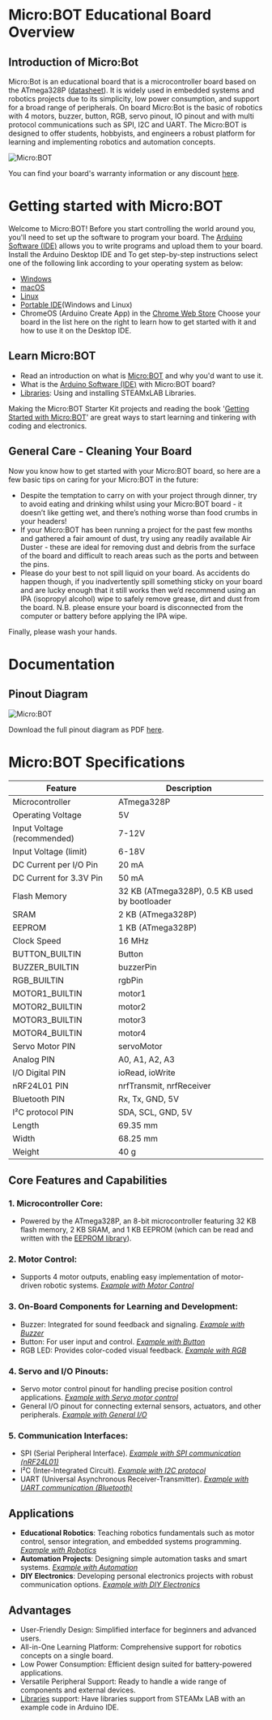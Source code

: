 # **Micro:BOT Educational Board Overview**

## Introduction of Micro:Bot
Micro:Bot is an educational board that is a microcontroller board based on the ATmega328P ([datasheet](https://github.com/thynavy/Micro-Bot)). It is widely used in embedded systems and robotics projects due to its simplicity, low power consumption, and support for a broad range of peripherals. On board Micro:Bot is the basic of robotics with 4 motors, buzzer, button, RGB, servo pinout, IO pinout and with multi protocol communications such as SPI, I2C and UART. The Micro:BOT is designed to offer students, hobbyists, and engineers a robust platform for learning and implementing robotics and automation concepts.

![Micro:BOT](https://github.com/thynavy/Micro-Bot/blob/main/Picture/Micro_BOT_1111.png)

You can find your board's warranty information or any discount [here](https://github.com/thynavy/Micro-Bot).

# **Getting started with Micro:BOT**
Welcome to Micro:BOT! Before you start controlling the world around you, you'll need to set up the software to program your board. The [Arduino Software (IDE)](https://www.arduino.cc/en/software) allows you to write programs and upload them to your board. Install the Arduino Desktop IDE and To get step-by-step instructions select one of the following link according to your operating system as below:
  - [Windows](https://docs.arduino.cc/software/ide-v2/tutorials/getting-started/ide-v2-downloading-and-installing/#windows)
  - [macOS](https://docs.arduino.cc/software/ide-v2/tutorials/getting-started/ide-v2-downloading-and-installing/#macos)
  - [Linux](https://docs.arduino.cc/software/ide-v2/tutorials/getting-started/ide-v2-downloading-and-installing/#linux)
  - [Portable IDE](https://docs.arduino.cc/software/ide-v1/tutorials/PortableIDE)(Windows and Linux)
  - ChromeOS (Arduino Create App) in the [Chrome Web Store](https://chromewebstore.google.com/detail/arduino-create/dcgicpihgkmccjigalccipmjlnjopdfe?pli=1)
Choose your board in the list here on the right to learn how to get started with it and how to use it on the Desktop IDE.

## Learn Micro:BOT
  - Read an introduction on what is [Micro:BOT](https://github.com/thynavy/Micro-Bot) and why you'd want to use it.
  - What is the [Arduino Software (IDE)](https://www.arduino.cc/en/software) with Micro:BOT board?
  - [Libraries](https://github.com/thynavy/Micro-Bot): Using and installing STEAMxLAB Libraries.

Making the Micro:BOT Starter Kit projects and reading the book '[Getting Started with Micro:BOT](https://github.com/thynavy/Micro-Bot)' are great ways to start learning and tinkering with coding and electronics.

## General Care - Cleaning Your Board
Now you know how to get started with your Micro:BOT board, so here are a few basic tips on caring for your Micro:BOT in the future:

  - Despite the temptation to carry on with your project through dinner, try to avoid eating and drinking whilst using your Micro:BOT board - it doesn’t like getting wet, and there’s nothing worse than food crumbs in your headers!
  - If your Micro:BOT has been running a project for the past few months and gathered a fair amount of dust, try using any readily available Air Duster - these are ideal for removing dust and debris from the surface of the board and difficult to reach areas such as the ports and between the pins.
  - Please do your best to not spill liquid on your board. As accidents do happen though, if you inadvertently spill something sticky on your board and are lucky enough that it still works then we’d recommend using an IPA (isopropyl alcohol) wipe to safely remove grease, dirt and dust from the board. N.B. please ensure your board is disconnected from the computer or battery before applying the IPA wipe.

Finally, please wash your hands.

# **Documentation**
## Pinout Diagram

![Micro:BOT](https://github.com/thynavy/Micro-Bot/blob/main/Picture/MicroBOT.drawio.png)

Download the full pinout diagram as PDF [here](https://github.com/thynavy/Micro-Bot).

# Micro:BOT Specifications

| **Feature**               | **Description**                                      |
|----------------------------|----------------------------------------------------|
| Microcontroller            | ATmega328P                                         |
| Operating Voltage          | 5V                                                |
| Input Voltage (recommended) | 7-12V                                            |
| Input Voltage (limit)      | 6-18V                                             |
| DC Current per I/O Pin     | 20 mA                                             |
| DC Current for 3.3V Pin    | 50 mA                                             |
| Flash Memory               | 32 KB (ATmega328P), 0.5 KB used by bootloader     |
| SRAM                       | 2 KB (ATmega328P)                                 |
| EEPROM                     | 1 KB (ATmega328P)                                 |
| Clock Speed                | 16 MHz                                            |
| BUTTON_BUILTIN             | Button                                            |
| BUZZER_BUILTIN             | buzzerPin                                         |
| RGB_BUILTIN                | rgbPin                                            |
| MOTOR1_BUILTIN             | motor1                                            |
| MOTOR2_BUILTIN             | motor2                                            |
| MOTOR3_BUILTIN             | motor3                                            |
| MOTOR4_BUILTIN             | motor4                                            |
| Servo Motor PIN            | servoMotor                                        |
| Analog PIN                 | A0, A1, A2, A3                                    |
| I/O Digital PIN            | ioRead, ioWrite                                   |
| nRF24L01 PIN               | nrfTransmit, nrfReceiver                          |
| Bluetooth PIN              | Rx, Tx, GND, 5V                                   |
| I²C protocol PIN           | SDA, SCL, GND, 5V                                 |
| Length                     | 69.35 mm                                          |
| Width                      | 68.25 mm                                          |
| Weight                     | 40 g                                             |

## Core Features and Capabilities
### 1. Microcontroller Core:
  - Powered by the ATmega328P, an 8-bit microcontroller featuring 32 KB flash memory, 2 KB SRAM, and 1 KB EEPROM (which can be read and written with the [EEPROM library](https://docs.arduino.cc/learn/built-in-libraries/eeprom/)).
### 2. Motor Control:
  - Supports 4 motor outputs, enabling easy implementation of motor-driven robotic systems. [_Example with Motor Control_](https://github.com/thynavy/Micro-Bot)
### 3. On-Board Components for Learning and Development:
  - Buzzer: Integrated for sound feedback and signaling. [_Example with Buzzer_](https://github.com/thynavy/Micro-Bot)
  - Button: For user input and control. [_Example with Button_](https://github.com/thynavy/Micro-Bot)
  - RGB LED: Provides color-coded visual feedback. [_Example with RGB_](https://github.com/thynavy/Micro-Bot)
### 4. Servo and I/O Pinouts:
  - Servo motor control pinout for handling precise position control applications. [_Example with Servo motor control_](https://github.com/thynavy/Micro-Bot)
  - General I/O pinout for connecting external sensors, actuators, and other peripherals. [_Example with General I/O_](https://github.com/thynavy/Micro-Bot)
### 5. Communication Interfaces:
  - SPI (Serial Peripheral Interface). [_Example with SPI communication (nRF24L01)_](https://github.com/thynavy/Micro-Bot)
  - I²C (Inter-Integrated Circuit). [_Example with I2C protocol_](https://github.com/thynavy/Micro-Bot)
  - UART (Universal Asynchronous Receiver-Transmitter). [_Example with UART communication (Bluetooth)_](https://github.com/thynavy/Micro-Bot)

## Applications
  - **Educational Robotics**: Teaching robotics fundamentals such as motor control, sensor integration, and embedded systems programming. [_Example with Robotics_](https://github.com/thynavy/Micro-Bot)
  - **Automation Projects**: Designing simple automation tasks and smart systems. [_Example with Automation_](https://github.com/thynavy/Micro-Bot)
  - **DIY Electronics**: Developing personal electronics projects with robust communication options. [_Example with DIY Electronics_](https://github.com/thynavy/Micro-Bot)

## Advantages
  - User-Friendly Design: Simplified interface for beginners and advanced users.
  - All-in-One Learning Platform: Comprehensive support for robotics concepts on a single board.
  - Low Power Consumption: Efficient design suited for battery-powered applications.
  - Versatile Peripheral Support: Ready to handle a wide range of components and external devices.
  - [Libraries](https://github.com/thynavy/Micro-Bot) support: Have libraries support from STEAMx LAB with an example code in Arduino IDE.
